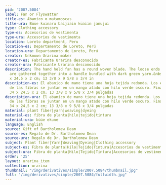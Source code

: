 ```yaml
---
pid: '2007.5084'
label: Fan or Flyswatter
title-es: Abanico o matamoscas
title-ura: Büüe kuinaru baijiain küaiin janujui
type: Clothing accessory
type-es: Accesorios de vestimenta
type-ura: Accesorios de vestimenta
location: Loreto department, Peru
location-es: Departamento de Loreto, Perú
location-ura: Departamento de Loreto, Perú
creator: Unknown Urarina maker
creator-es: Fabricante Urarina desconocido
creator-ura: Fabricante Urarina desconocido
description: The hand held fan has a round woven blade. The loose ends of the fibers
  are gathered together into a handle bundled with dark green yarn.&nbsp;Late 1800s-1996.&nbsp;34
  x 24.5 x 2 cm; 13 3/8 x 9 5/8 x 3/4 in
description-es: El abanico de mano tiene una hoja tejida redonda. Los extremos sueltos
  de las fibras se juntan en un mango atado con hilo verde oscuro. Finales de 1800-1996;
  34 x 24,5 x 2 cm; 13 3/8 x 9 5/8 x 3/4 pulgadas
description-ura: El abanico de mano tiene una hoja tejida redonda. Los extremos sueltos
  de las fibras se juntan en un mango atado con hilo verde oscuro. Finales de 1800-1996;
  34 x 24,5 x 2 cm; 13 3/8 x 9 5/8 x 3/4 pulgadas
material: plant fiber|yarn|weaving|dyeing
material-es: fibra de planta|hilo|tejido|tintura
material-ura: büüe ekune
language: English
source: Gift of Bartholomew Dean
source-es: Regalo de Dr. Bartholomew Dean
source-ura: Regalo de Dr. Bartholomew Dean
subject: Plant fiber|Yarn|Weaving|Dyeing|Clothing accessory
subject-es: Fibra de planta|Hilo|Tejido|Tintura|Accesorios de vestimenta
subject-ura: Fibra de planta|Hilo|Tejido|Tintura|Accesorios de vestimenta|büüe ekune
order: '25'
layout: urarina_item
collection: urarina
thumbnail: "/img/derivatives/simple/2007.5084/thumbnail.jpg"
full: "/img/derivatives/simple/2007.5084/fullwidth.jpg"
---
```

